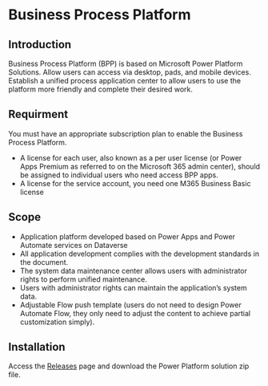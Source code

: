 # Business Process Platform
## Introduction
Business Process Platform (BPP) is based on Microsoft Power Platform Solutions. Allow users can access via desktop, pads, and mobile devices.
Establish a unified process application center to allow users to use the platform more friendly and complete their desired work.

## Requirment
You must have an appropriate subscription plan to enable the Business Process Platform.
- A license for each user, also known as a per user license (or Power Apps Premium as referred to on the Microsoft 365 admin center), should be assigned to individual users who need access BPP apps.
- A license for the service account, you need one M365 Business Basic license

## Scope
- Application platform developed based on Power Apps and Power Automate services on Dataverse 
- All application development complies with the development standards in the document. 
- The system data maintenance center allows users with administrator rights to perform unified maintenance. 
- Users with administrator rights can maintain the application’s system data. 
- Adjustable Flow push template (users do not need to design Power Automate Flow, they only need to adjust the content to achieve partial customization simply).

## Installation
Access the [Releases](https://github.com/MSCS-BPP/Business-Process-Platform/releases/tag/v0.0.1-alpha) page and download the Power Platform solution zip file.
